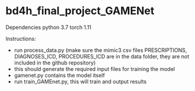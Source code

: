 # bd4h_final_project_GAMENet

Dependencies
python 3.7
torch 1.11

Instructions:
- run process_data.py (make sure the mimic3 csv files PRESCRIPTIONS, DIAGNOSES_ICD, PROCEDURES_ICD are in the data folder, they are not included in the github repository)
- this should generate the required input files for training the model
- gamenet.py contains the model itself
- run train_GAMEnet.py, this will train and output results